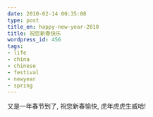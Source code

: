 ```yaml
---
date: 2010-02-14 00:35:08
type: post
title_en: happy-new-year-2010
title: 祝您新春快乐
wordpress_id: 456
tags:
- life
- china
- chinese
- festival
- newyear
- spring
---
```


又是一年春节到了, 祝您新春愉快, 虎年虎虎生威哈!
